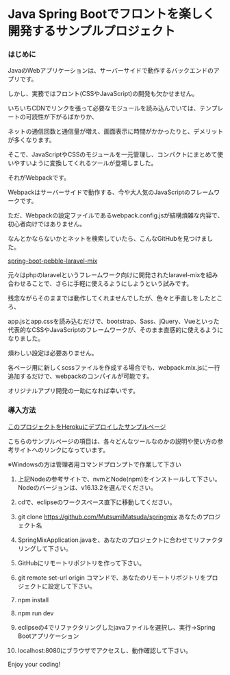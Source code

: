 # Java Spring Bootでフロントを楽しく開発するサンプルプロジェクト

### はじめに

JavaのWebアプリケーションは、サーバーサイドで動作するバックエンドのアプリです。

しかし、実務ではフロント(CSSやJavaScript)の開発も欠かせません。

いちいちCDNでリンクを張って必要なモジュールを読み込んでいては、テンプレートの可読性が下がるばかりか、

ネットの通信回数と通信量が増え、画面表示に時間がかかったりと、デメリットが多くなります。

そこで、JavaScriptやCSSのモジュールを一元管理し、コンパクトにまとめて使いやすいように変換してくれるツールが登場しました。

それがWebpackです。

Webpackはサーバーサイドで動作する、今や大人気のJavaScriptのフレームワークです。

ただ、Webpackの設定ファイルであるwebpack.config.jsが結構煩雑な内容で、初心者向けではありません。

なんとかならないかとネットを検索していたら、こんなGitHubを見つけました。


[spring-boot-pebble-laravel-mix](https://github.com/flof/spring-boot-pebble-laravel-mix)

元々はphpのlaravelというフレームワーク向けに開発されたlaravel-mixを組み合わせることで、さらに手軽に使えるようにしようという試みです。

残念ながらそのままでは動作してくれませんでしたが、色々と手直しをしたところ、

app.jsとapp.cssを読み込むだけで、bootstrap、Sass、jQuery、Vueといった代表的なCSSやJavaScriptのフレームワークが、そのまま直感的に使えるようになりました。

煩わしい設定は必要ありません。

各ページ用に新しくscssファイルを作成する場合でも、webpack.mix.jsに一行追加するだけで、webpackのコンパイルが可能です。

オリジナルアプリ開発の一助になれば幸いです。
        

### 導入方法

 [このプロジェクトをHerokuにデプロイしたサンプルページ](https://sprimgmix.herokuapp.com/)
 
 こちらのサンプルページの項目は、各々どんなツールなのかの説明や使い方の参考サイトへのリンクになっています。
 
※Windowsの方は管理者用コマンドプロンプトで作業して下さい

1. 上記Nodeの参考サイトで、nvmとNode(npm)をインストールして下さい。Nodeのバージョンは、v16.13.2を選んでください。
 
1. cdで、eclipseのワークスペース直下に移動してください。
 
1. git clone https://github.com/MutsumiMatsuda/springmix あなたのプロジェクト名
 
1. SpringMixApplication.javaを、あなたのプロジェクトに合わせてリファクタリングして下さい。
 
1. GitHubにリモートリポジトリを作って下さい。
 
1. git remote set-url origin コマンドで、あなたのリモートリポジトリをプロジェクトに設定して下さい。
 
1. npm install
 
1. npm run dev
 
1. eclipseの4でリファクタリングしたjavaファイルを選択し、実行->Spring Bootアプリケーション
 
1. localhost:8080にブラウザでアクセスし、動作確認して下さい。

Enjoy your coding!